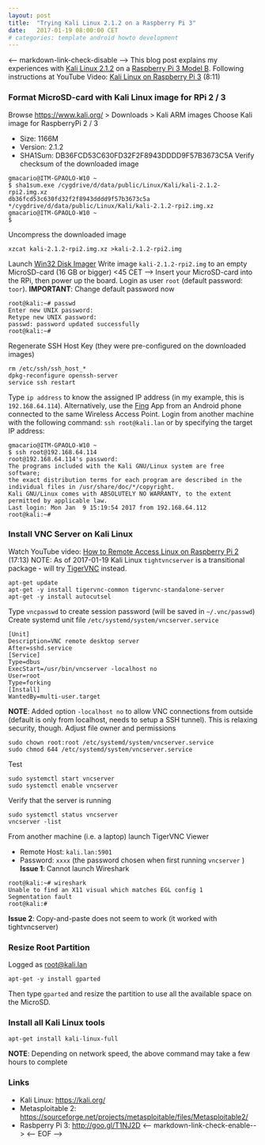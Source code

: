 ```yaml
---
layout: post
title:  "Trying Kali Linux 2.1.2 on a Raspberry Pi 3"
date:   2017-01-19 08:00:00 CET
# categories: template android howto development
---
```

<-- markdown-link-check-disable -->
This blog post explains my experiences with [Kali Linux 2.1.2](http://www.kali.org/) on a [Raspberry Pi 3 Model B](https://www.raspberrypi.org/products/raspberry-pi-3-model-b/).
Following instructions at YouTube Video: [Kali Linux on Raspberry Pi 3](https://www.youtube.com/watch?v=6xXnUGR_e4E) (8:11)
### Format MicroSD-card with Kali Linux image for RPi 2 / 3
Browse <https://www.kali.org/> > Downloads > Kali ARM images
Choose Kali image for RaspberryPi 2 / 3
* Size: 1166M
* Version: 2.1.2
* SHA1Sum: DB36FCD53C630FD32F2F8943DDDD9F57B3673C5A
Verify checksum of the downloaded image
```
gmacario@ITM-GPAOLO-W10 ~
$ sha1sum.exe /cygdrive/d/data/public/Linux/Kali/kali-2.1.2-rpi2.img.xz
db36fcd53c630fd32f2f8943dddd9f57b3673c5a */cygdrive/d/data/public/Linux/Kali/kali-2.1.2-rpi2.img.xz
gmacario@ITM-GPAOLO-W10 ~
$
```
Uncompress the downloaded image
```
xzcat kali-2.1.2-rpi2.img.xz >kali-2.1.2-rpi2.img
```
Launch [Win32 Disk Imager](https://sourceforge.net/projects/win32diskimager/)
Write image `kali-2.1.2-rpi2.img` to an empty MicroSD-card (16 GB or bigger)
<45 CET -->
Insert your MicroSD-card into the RPi, then power up the board.
Login as user `root` (default password: `toor`).
**IMPORTANT**: Change default password now
```
root@kali:~# passwd
Enter new UNIX password:
Retype new UNIX password:
passwd: password updated successfully
root@kali:~#
```
Regenerate SSH Host Key (they were pre-configured on the downloaded images)
```
rm /etc/ssh/ssh_host_*
dpkg-reconfigure openssh-server
service ssh restart
```
Type `ip address` to know the assigned IP address (in my example, this is `192.168.64.114`). Alternatively, use the [Fing](https://www2.fing.io/) App from an Android phone connected to the same Wireless Access Point.
Login from another machine with the following command: `ssh root@kali.lan`
or by specifying the target IP address:
```
gmacario@ITM-GPAOLO-W10 ~
$ ssh root@192.168.64.114
root@192.168.64.114's password:
The programs included with the Kali GNU/Linux system are free software;
the exact distribution terms for each program are described in the
individual files in /usr/share/doc/*/copyright.
Kali GNU/Linux comes with ABSOLUTELY NO WARRANTY, to the extent
permitted by applicable law.
Last login: Mon Jan  9 15:19:54 2017 from 192.168.64.112
root@kali:~#
```
### Install VNC Server on Kali Linux
Watch YouTube video: [How to Remote Access Linux on Raspberry Pi 2](https://www.youtube.com/watch?v=ZR-ztmJ7mks) (17:13)
NOTE: As of 2017-01-19 Kali Linux `tightvncserver` is a transitional package - will try [TigerVNC](http://tigervnc.org/) instead.
```
apt-get update
apt-get -y install tigervnc-common tigervnc-standalone-server
apt-get -y install autocutsel
```
Type `vncpasswd` to create session password (will be saved in `~/.vnc/passwd`)
Create systemd unit file `/etc/systemd/system/vncserver.service`
```
[Unit]
Description=VNC remote desktop server
After=sshd.service
[Service]
Type=dbus
ExecStart=/usr/bin/vncserver -localhost no
User=root
Type=forking
[Install]
WantedBy=multi-user.target
```
**NOTE**: Added option `-localhost no` to allow VNC connections from outside (default is only from localhost, needs to setup a SSH tunnel). This is relaxing security, though.
Adjust file owner and permissions
```
sudo chown root:root /etc/systemd/system/vncserver.service
sudo chmod 644 /etc/systemd/system/vncserver.service
```
Test
```
sudo systemctl start vncserver
sudo systemctl enable vncserver
```
Verify that the server is running
```
sudo systemctl status vncserver
vncserver -list
```
From another machine (i.e. a laptop) launch TigerVNC Viewer
* Remote Host: `kali.lan:5901`
* Password: `xxxx` (the password chosen when first running `vncserver` )
**Issue 1**: Cannot launch Wireshark
```
root@kali:~# wireshark
Unable to find an X11 visual which matches EGL config 1
Segmentation fault
root@kali:#
```
**Issue 2**: Copy-and-paste does not seem to work (it worked with tightvncserver)
### Resize Root Partition
Logged as root@kali.lan
```
apt-get -y install gparted
```
Then type `gparted` and resize the partition to use all the available space on the MicroSD.
### Install all Kali Linux tools
```
apt-get install kali-linux-full
```
**NOTE**: Depending on network speed, the above command may take a few hours to complete
### Links
* Kali Linux: <https://kali.org/>
* Metasploitable 2: <https://sourceforge.net/projects/metasploitable/files/Metasploitable2/>
* Rasbperry Pi 3: <http://goo.gl/T1NJ2D>
<-- markdown-link-check-enable-->
<-- EOF -->
